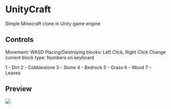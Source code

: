 # UnityCraft
Simple Minecraft clone in Unity game engine

## Controls
Movement: WASD
Placing/Destroying blocks: Left Click, Right Click
Change current block type: Numbers on keyboard

1 - Dirt
2 - Cobblestone
3 - Stone
4 - Bedrock
5 - Grass
6 - Wood
7 - Leaves

## Preview
![](unitycraft.gif)
